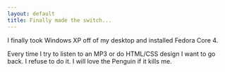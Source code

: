 ```yaml
---
layout: default
title: Finally made the switch...
---
```


I finally took Windows XP off of my desktop and installed Fedora Core 4.

Every time I try to listen to an MP3 or do HTML/CSS design I want to go back.
I refuse to do it. I will love the Penguin if it kills me.
